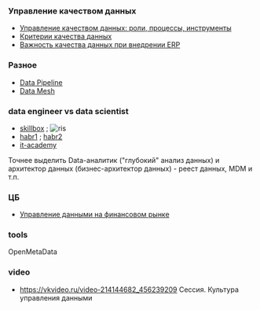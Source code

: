 ### Управление качеством данных
- [Управление качеством данных: роли, процессы, инструменты](https://habr.com/ru/articles/694690/)
- [Критерии качества данных](https://loginom.ru/blog/data-quality-criteria)
- [Важность качества данных при внедрении ERP](https://habr.com/ru/companies/rdv-it/articles/939832/)

### Разное
- [Data Pipeline](https://habr.com/ru/articles/900640/)
- [Data Mesh](https://habr.com/ru/articles/903822/)

### data engineer vs data scientist
- [skillbox](https://skillbox.ru/media/code/data-engineer-kto-eto-takoy-chem-zanimaetsya-kak-im-stat/) ; ![ris](https://skillbox.ru/upload/setka_images/13090430052023_e3290dbb72defb8fcdfb9be73471691f94fd4b39.jpg)
- [habr1](https://habr.com/ru/companies/skillfactory/articles/552432/) ; [habr2](https://habr.com/ru/companies/netologyru/articles/496082/)
- [it-academy](https://www.it-academy.by/media/stati/data-science/)

Точнее выделить Data-аналитик ("глубокий" анализ данных) и архитектор данных (бизнес-архитектор данных) - реест данных, MDM и т.п.

### ЦБ
- [Управление данными на финансовом рынке](https://cbr.ru/develop/data_management_fm/)

### tools
OpenMetaData

### video
- https://vkvideo.ru/video-214144682_456239209 Сессия. Культура управления данными

